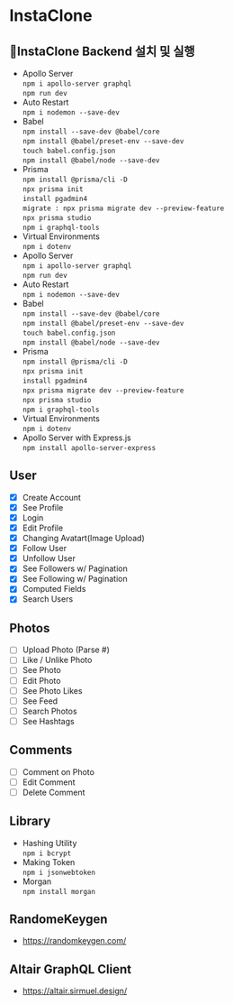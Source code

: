 # InstaClone

## 🚀InstaClone Backend 설치 및 실행

- Apollo Server  
  `npm i apollo-server graphql`  
  `npm run dev`
- Auto Restart  
  `npm i nodemon --save-dev`
- Babel  
  `npm install --save-dev @babel/core`  
  `npm install @babel/preset-env --save-dev`  
  `touch babel.config.json`  
  `npm install @babel/node --save-dev`
- Prisma  
  `npm install @prisma/cli -D`  
  `npx prisma init`  
  `install pgadmin4`  
  `migrate : npx prisma migrate dev --preview-feature`  
  `npx prisma studio`  
  `npm i graphql-tools`
- Virtual Environments  
   `npm i dotenv`
- Apollo Server  
  `npm i apollo-server graphql`  
  `npm run dev`
- Auto Restart  
  `npm i nodemon --save-dev`
- Babel  
  `npm install --save-dev @babel/core`  
  `npm install @babel/preset-env --save-dev`  
  `touch babel.config.json`  
  `npm install @babel/node --save-dev`
- Prisma  
  `npm install @prisma/cli -D`  
  `npx prisma init`  
  `install pgadmin4`  
  `npx prisma migrate dev --preview-feature`  
  `npx prisma studio`  
  `npm i graphql-tools`
- Virtual Environments  
  `npm i dotenv`
- Apollo Server with Express.js  
  `npm install apollo-server-express`

## User

- [x] Create Account
- [x] See Profile
- [x] Login
- [x] Edit Profile
- [x] Changing Avatart(Image Upload)
- [x] Follow User
- [x] Unfollow User
- [x] See Followers w/ Pagination
- [x] See Following w/ Pagination
- [x] Computed Fields
- [x] Search Users

## Photos

- [ ] Upload Photo (Parse #)
- [ ] Like / Unlike Photo
- [ ] See Photo
- [ ] Edit Photo
- [ ] See Photo Likes
- [ ] See Feed
- [ ] Search Photos
- [ ] See Hashtags

## Comments

- [ ] Comment on Photo
- [ ] Edit Comment
- [ ] Delete Comment

## Library

- Hashing Utility  
  `npm i bcrypt`
- Making Token  
  `npm i jsonwebtoken`
- Morgan  
  `npm install morgan`

## RandomeKeygen

- https://randomkeygen.com/

## Altair GraphQL Client

- https://altair.sirmuel.design/
